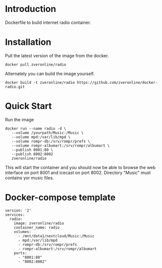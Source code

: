 # Introduction

Dockerfile to build internet radio container.

# Installation

Pull the latest version of the image from the docker.

```
docker pull zveronline/radio
```

Alternately you can build the image yourself.

```
docker build -t zveronline/radio https://github.com/zveronline/docker-radio.git
```

# Quick Start

Run the image

```
docker run --name radio -d \
   --volume /yourpath/Music:/Music \
   --volume mpd:/var/lib/mpd \
   --volume rompr-db:/srv/rompr/prefs \
   --volume rompr-albumart:/srv/rompr/albumart \
   --publish 8001:80 \
   --publish 8002:8002
   zveronline/radio
```

This will start the container and you should now be able to browse the web interface on port 8001 and icecast on port 8002.
Directory "Music" must contains yor music files.

# Docker-compose template
```
version: '2'
services:
  radio:
    image: zveronline/radio
    container_name: radio
    volumes:
      - /mnt/data1/nextcloud/Music:/Music
      - mpd:/var/lib/mpd
      - rompr-db:/srv/rompr/prefs
      - rompr-albumart:/srv/rompr/albumart
    ports:
      - "8001:80"
      - "8002:8002"
```

